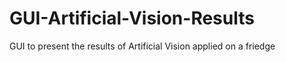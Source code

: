 # GUI-Artificial-Vision-Results
GUI to present the results of Artificial Vision applied on a friedge
